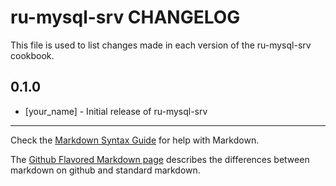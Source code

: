 ru-mysql-srv CHANGELOG
======================

This file is used to list changes made in each version of the ru-mysql-srv cookbook.

0.1.0
-----
- [your_name] - Initial release of ru-mysql-srv

- - -
Check the [Markdown Syntax Guide](http://daringfireball.net/projects/markdown/syntax) for help with Markdown.

The [Github Flavored Markdown page](http://github.github.com/github-flavored-markdown/) describes the differences between markdown on github and standard markdown.
